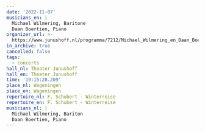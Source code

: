 ```yaml
---
date: '2022-11-07'
musicians_en: |
  Michael Wilmering, Baritone
  Daan Boertien, Piano
organizer_url: >-
  https://www.junushoff.nl/programma/7212/Michael_Wilmering_en_Daan_Boertien/Winterreise
in_archive: true
cancelled: false
tags:
  - concerts
hall_nl: Theater Junushoff
hall_en: Theater Junushoff
time: '19:15:28.209'
place_nl: Wageningen
place_en: Wageningen
repertoire_nl: F. Schubert - Winterreise
repertoire_en: F. Schubert - Winterreise
musicians_nl: |
  Michael Wilmering, Bariton
  Daan Boertien, Piano
---
```


